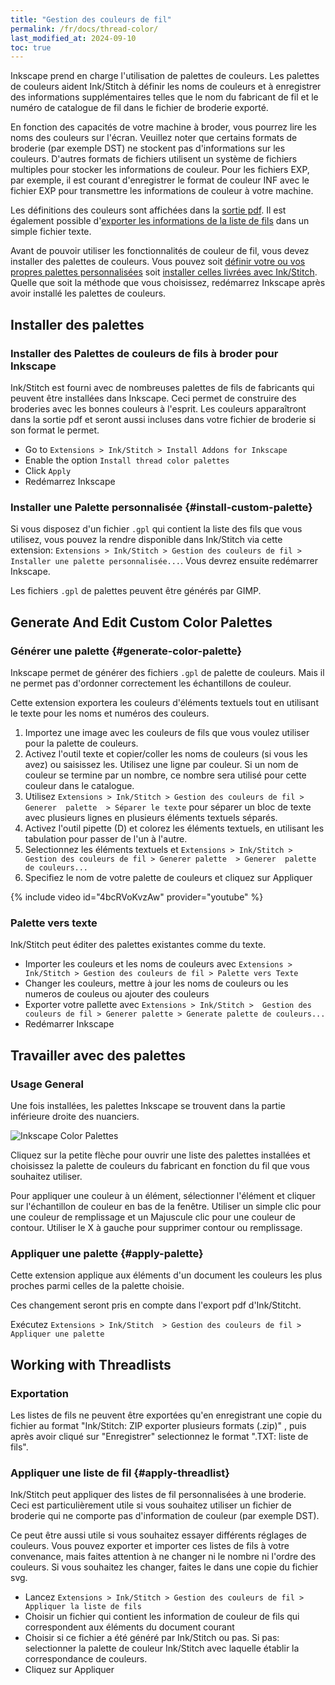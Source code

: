 ```yaml
---
title: "Gestion des couleurs de fil"
permalink: /fr/docs/thread-color/
last_modified_at: 2024-09-10
toc: true
---
```


Inkscape prend en charge l'utilisation de palettes de couleurs. Les palettes de couleurs aident Ink/Stitch à définir les noms de couleurs et à enregistrer des informations supplémentaires telles que le nom du fabricant de fil et le numéro de catalogue de fil dans le fichier de broderie exporté.

En fonction des capacités de votre machine à broder, vous pourrez lire les noms des couleurs sur l'écran. Veuillez noter que certains formats de broderie (par exemple DST) ne stockent pas d'informations sur les couleurs. D'autres formats de fichiers utilisent un système de fichiers multiples pour stocker les informations de couleur. Pour les fichiers EXP, par exemple, il est courant d'enregistrer le format de couleur INF avec le fichier EXP pour transmettre les informations de couleur à votre machine.

Les définitions des couleurs sont affichées dans la [sortie pdf](/fr/docs/print-pdf/). Il est également possible d'[exporter les informations de la liste de fils](/fr/docs/threadlist/) dans un simple fichier texte.

Avant de pouvoir utiliser les fonctionnalités de couleur de fil, vous devez installer des palettes de couleurs. Vous pouvez soit [définir votre ou vos propres palettes personnalisées](/fr/docs/thread-color/#install-custom-palette) soit [installer celles livrées avec Ink/Stitch](/fr/docs/thread-color/#apply-threadlist). Quelle que soit la méthode que vous choisissez, redémarrez Inkscape après avoir installé les palettes de couleurs.

## Installer des palettes

### Installer des Palettes de couleurs de fils à broder pour Inkscape

Ink/Stitch est fourni avec de nombreuses palettes de fils de fabricants qui peuvent être installées dans Inkscape. Ceci permet de construire des broderies avec les bonnes couleurs à l'esprit.
Les couleurs apparaîtront dans la sortie pdf et seront aussi incluses dans votre fichier de broderie si son format le permet.

* Go to `Extensions > Ink/Stitch > Install Addons for Inkscape`
* Enable the option `Install thread color palettes`
* Click `Apply`
* Redémarrez Inkscape

### Installer une Palette personnalisée {#install-custom-palette}

Si vous disposez d'un fichier `.gpl` qui contient la liste des fils que vous utilisez, vous pouvez la rendre disponible dans Ink/Stitch via cette extension: `Extensions > Ink/Stitch > Gestion des couleurs de fil > Installer une palette personnalisée...`. Vous devrez ensuite redémarrer Inkscape.

Les fichiers `.gpl` de palettes peuvent être générés par GIMP.

## Generate And Edit Custom Color Palettes

### Générer une palette {#generate-color-palette}

Inkscape permet de générer des fichiers `.gpl`  de palette de couleurs. Mais il ne permet pas d'ordonner correctement les échantillons de couleur.

Cette extension exportera les couleurs d'éléments textuels tout en utilisant le texte pour les noms et numéros des couleurs.

1. Importez une image avec les couleurs de fils que vous voulez utiliser pour la palette de couleurs. 
2. Activez l'outil texte et copier/coller les noms de couleurs (si vous les avez) ou saisissez les.
   Utilisez une ligne par couleur.
   Si un nom de couleur se termine par un nombre, ce nombre sera utilisé pour cette couleur dans le catalogue.
3. Utilisez `Extensions > Ink/Stitch > Gestion des couleurs de fil > Generer  palette  > Séparer le texte` pour séparer un bloc de texte avec plusieurs lignes en plusieurs éléments textuels séparés. 
4. Activez l'outil pipette (D) et colorez les éléments textuels, en utilisant les tabulation pour passer de l'un à l'autre.
5. Selectionnez les éléments textuels et  `Extensions > Ink/Stitch > Gestion des couleurs de fil > Generer palette  > Generer  palette de couleurs...`
6. Specifiez le nom de votre palette de couleurs et cliquez sur Appliquer

{% include video id="4bcRVoKvzAw" provider="youtube" %}

### Palette vers texte

Ink/Stitch peut éditer des palettes existantes comme du texte.

- Importer les couleurs et les noms de couleurs avec `Extensions > Ink/Stitch > Gestion des couleurs de fil > Palette vers Texte`
- Changer les couleurs, mettre à jour les noms de couleurs ou les numeros de couleus ou ajouter des couleurs
- Exporter votre pallette avec  `Extensions > Ink/Stitch >  Gestion des couleurs de fil > Generer palette > Generate palette de couleurs...`
- Redémarrer Inkscape

## Travailler avec des palettes

###  Usage General

Une fois installées, les palettes Inkscape se trouvent dans la partie inférieure droite des nuanciers.

![Inkscape Color Palettes](/assets/images/docs/palettes-location.png)

Cliquez sur la petite flèche pour ouvrir une liste des palettes installées et choisissez la palette de couleurs du fabricant en fonction du fil que vous souhaitez utiliser.

Pour appliquer une couleur à un élément, sélectionner l'élément et cliquer sur l'échantillon de couleur en bas de la fenêtre. Utiliser un  simple clic pour une couleur de remplissage et un Majuscule clic pour une couleur de contour. Utiliser le X à gauche pour supprimer contour ou remplissage.

### Appliquer une palette {#apply-palette}

Cette extension applique aux éléments d'un document les couleurs les plus proches parmi celles de la palette choisie.

Ces changement seront pris en compte dans l'export pdf d'Ink/Stitcht.

Exécutez `Extensions > Ink/Stitch  > Gestion des couleurs de fil > Appliquer une palette` 

## Working with Threadlists

### Exportation

Les listes de fils ne peuvent être exportées qu'en enregistrant une copie du fichier au format "Ink/Stitch: ZIP exporter plusieurs formats (.zip)" , puis après avoir cliqué sur "Enregistrer" selectionnez le format ".TXT: liste de fils".

### Appliquer une liste de fil {#apply-threadlist}

Ink/Stitch peut appliquer des listes de fil personnalisées à une broderie. Ceci est particulièrement utile si vous souhaitez utiliser un fichier de broderie qui ne comporte pas d'information de couleur (par exemple DST).

Ce peut être aussi utile si vous souhaitez essayer différents réglages de couleurs. Vous pouvez exporter et importer ces listes de fils à votre convenance, mais faites attention à ne changer ni le nombre ni l'ordre des couleurs. Si vous souhaitez les changer, faites le dans une copie du fichier svg.

* Lancez `Extensions > Ink/Stitch > Gestion des couleurs de fil > Appliquer la liste de fils`
* Choisir un fichier qui contient les information de couleur de fils qui correspondent aux éléments du document courant
* Choisir si ce fichier a été généré par Ink/Stitch ou pas.
 Si pas: selectionner la palette de couleur Ink/Stitch avec laquelle établir la correspondance de couleurs.
* Cliquez sur Appliquer
